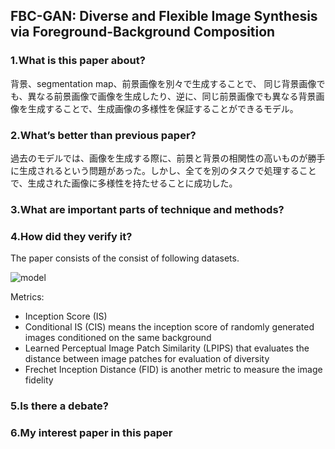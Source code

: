 ## FBC-GAN: Diverse and Flexible Image Synthesis via Foreground-Background Composition

### 1.What is this paper about?

背景、segmentation map、前景画像を別々で生成することで、
同じ背景画像でも、異なる前景画像で画像を生成したり、逆に、同じ前景画像でも異なる背景画像を生成することで、生成画像の多様性を保証することができるモデル。


### 2.What’s better than previous paper?

過去のモデルでは、画像を生成する際に、前景と背景の相関性の高いものが勝手に生成されるという問題があった。しかし、全てを別のタスクで処理することで、生成された画像に多様性を持たせることに成功した。

### 3.What are important parts of technique and methods?



### 4.How did they verify it?

The paper consists of the consist of following datasets.

![model](../../../img/FBC-GAN_dataset.png) 

Metrics: 
- Inception Score (IS)
- Conditional IS (CIS) means the inception score of randomly generated images conditioned on the same background
- Learned Perceptual Image Patch Similarity (LPIPS) that evaluates the distance between image patches for evaluation of diversity
- Frechet Inception Distance (FID) is another metric to measure the image fidelity



### 5.Is there a debate?



### 6.My interest paper in this paper


